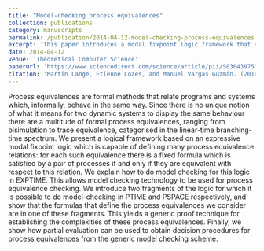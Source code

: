 ```yaml
---
title: "Model-checking process equivalences"
collection: publications
category: manuscripts
permalink: /publication/2014-04-12-model-checking-process-equivalences
excerpt: 'This paper introduces a modal fixpoint logic framework that uniformly defines many process equivalences (like bisimulation and trace equivalence) and supports model checking in PTIME and PSPACE.'
date: 2014-04-12
venue: 'Theoretical Computer Science'
paperurl: 'https://www.sciencedirect.com/science/article/pii/S0304397514006574'
citation: 'Martin Lange, Etienne Lozes, and Manuel Vargas Guzmán. (2014). &quot;Model-checking process equivalences.&quot; <i>Theoretical Computer Science</i>. 560(3). Pages 326-347.'
---
```

Process equivalences are formal methods that relate programs and systems which, informally, behave in the same way. Since there is no unique notion of what it means for two dynamic systems to display the same behaviour there are a multitude of formal process equivalences, ranging from bisimulation to trace equivalence, categorised in the linear-time branching-time spectrum.
We present a logical framework based on an expressive modal fixpoint logic which is capable of defining many process equivalence relations: for each such equivalence there is a fixed formula which is satisfied by a pair of processes if and only if they are equivalent with respect to this relation.
We explain how to do model checking for this logic in EXPTIME. This allows model checking technology to be used for process equivalence checking. We introduce two fragments of the logic for which it is possible to do model-checking in PTIME and PSPACE respectively, and show that the formulas that define the process equivalences we consider are in one of these fragments. This yields a generic proof technique for establishing the complexities of these process equivalences.
Finally, we show how partial evaluation can be used to obtain decision procedures for process equivalences from the generic model checking scheme.
